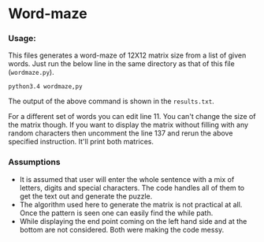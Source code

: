 Word-maze
======

### Usage:

This files generates a word-maze of 12X12 matrix size from a list of given words. Just run the below line in the same directory as that of this file (```wordmaze.py```).

```
python3.4 wordmaze,py
```

The output of the above command is shown in the ```results.txt```.

For a different set of words you can edit line 11. You can't change the size of the matrix though. If you want to display the matrix without filling with any random characters then uncomment the line 137 and rerun the above specified instruction. It'll print both matrices.



### Assumptions

- It is assumed that user will enter the whole sentence with a mix of letters, digits and special characters. The code handles all of them to get the text out and generate the puzzle.
- The algorithm used here to generate the matrix is not practical at all. Once the pattern is seen one can easily find the while path.
- While displaying the end point coming on the left hand side and at the bottom are not considered. Both were making the code messy.
